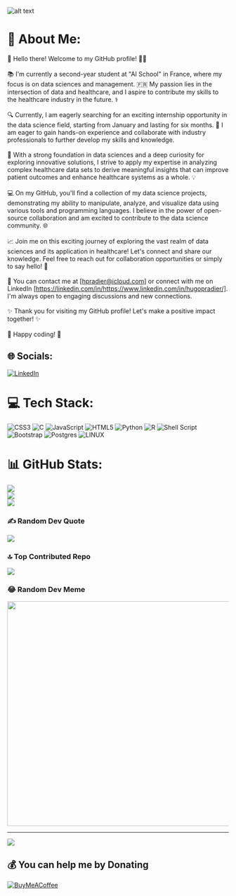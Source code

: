 ![alt text](https://github.com/pradierh/pradierh/blob/ea8470751126d83c6153ef588e3c05a6ced4cea7/banner.gif)
# 💫 About Me:
👋 Hello there! Welcome to my GitHub profile! 👨‍💻<br><br>📚 I'm currently a second-year student at "AI School" in France, where my focus is on data sciences and management. 🇫🇷 My passion lies in the intersection of data and healthcare, and I aspire to contribute my skills to the healthcare industry in the future. ⚕️<br><br>🔍 Currently, I am eagerly searching for an exciting internship opportunity in the data science field, starting from January and lasting for six months. 🌟 I am eager to gain hands-on experience and collaborate with industry professionals to further develop my skills and knowledge.<br><br>🎯 With a strong foundation in data sciences and a deep curiosity for exploring innovative solutions, I strive to apply my expertise in analyzing complex healthcare data sets to derive meaningful insights that can improve patient outcomes and enhance healthcare systems as a whole. 💡<br><br>💻 On my GitHub, you'll find a collection of my data science projects, demonstrating my ability to manipulate, analyze, and visualize data using various tools and programming languages. I believe in the power of open-source collaboration and am excited to contribute to the data science community. 🌐<br><br>📈 Join me on this exciting journey of exploring the vast realm of data sciences and its application in healthcare! Let's connect and share our knowledge. Feel free to reach out for collaboration opportunities or simply to say hello! 🤝<br><br>📧 You can contact me at [hpradier@icloud.com] or connect with me on LinkedIn [https://linkedin.com/in/https://www.linkedin.com/in/hugopradier/]. I'm always open to engaging discussions and new connections.<br><br>✨ Thank you for visiting my GitHub profile! Let's make a positive impact together! ✨<br><br>🚀 Happy coding! 🌟


## 🌐 Socials:
[![LinkedIn](https://img.shields.io/badge/LinkedIn-%230077B5.svg?logo=linkedin&logoColor=white)](https://linkedin.com/in/https://www.linkedin.com/in/hugopradier/) 

# 💻 Tech Stack:
![CSS3](https://img.shields.io/badge/css3-%231572B6.svg?style=for-the-badge&logo=css3&logoColor=white) ![C](https://img.shields.io/badge/c-%2300599C.svg?style=for-the-badge&logo=c&logoColor=white) ![JavaScript](https://img.shields.io/badge/javascript-%23323330.svg?style=for-the-badge&logo=javascript&logoColor=%23F7DF1E) ![HTML5](https://img.shields.io/badge/html5-%23E34F26.svg?style=for-the-badge&logo=html5&logoColor=white) ![Python](https://img.shields.io/badge/python-3670A0?style=for-the-badge&logo=python&logoColor=ffdd54) ![R](https://img.shields.io/badge/r-%23276DC3.svg?style=for-the-badge&logo=r&logoColor=white) ![Shell Script](https://img.shields.io/badge/shell_script-%23121011.svg?style=for-the-badge&logo=gnu-bash&logoColor=white) ![Bootstrap](https://img.shields.io/badge/bootstrap-%23563D7C.svg?style=for-the-badge&logo=bootstrap&logoColor=white) ![Postgres](https://img.shields.io/badge/postgres-%23316192.svg?style=for-the-badge&logo=postgresql&logoColor=white) ![LINUX](https://img.shields.io/badge/Linux-FCC624?style=for-the-badge&logo=linux&logoColor=black)
# 📊 GitHub Stats:
![](https://github-readme-stats.vercel.app/api?username=pradierh&theme=dark&hide_border=false&include_all_commits=true&count_private=false)<br/>
![](https://github-readme-streak-stats.herokuapp.com/?user=pradierh&theme=dark&hide_border=false)<br/>
![](https://github-readme-stats.vercel.app/api/top-langs/?username=pradierh&theme=dark&hide_border=false&include_all_commits=true&count_private=false&layout=compact)

### ✍️ Random Dev Quote
![](https://quotes-github-readme.vercel.app/api?type=horizontal&theme=radical)

### 🔝 Top Contributed Repo
![](https://github-contributor-stats.vercel.app/api?username=pradierh&limit=5&theme=dark&combine_all_yearly_contributions=true)

### 😂 Random Dev Meme
<img src="https://rm.up.railway.app/" width="512px"/>

---
[![](https://visitcount.itsvg.in/api?id=pradierh&icon=0&color=0)](https://visitcount.itsvg.in)

  ## 💰 You can help me by Donating
  [![BuyMeACoffee](https://img.shields.io/badge/Buy%20Me%20a%20Coffee-ffdd00?style=for-the-badge&logo=buy-me-a-coffee&logoColor=black)](https://buymeacoffee.com/hpradierT) 

  
<!-- Proudly created with GPRM ( https://gprm.itsvg.in ) -->
